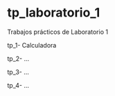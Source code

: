 # tp_laboratorio_1
Trabajos prácticos de Laboratorio 1

tp_1- Calculadora

tp_2- ...

tp_3- ...

tp_4- ...
